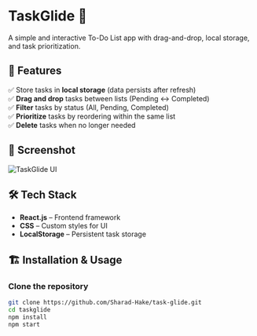 # TaskGlide 📝  
A simple and interactive To-Do List app with drag-and-drop, local storage, and task prioritization.

## 🚀 Features  
✅ Store tasks in **local storage** (data persists after refresh)  
✅ **Drag and drop** tasks between lists (Pending ↔ Completed)  
✅ **Filter** tasks by status (All, Pending, Completed)  
✅ **Prioritize** tasks by reordering within the same list  
✅ **Delete** tasks when no longer needed  

## 📸 Screenshot  
![TaskGlide UI](https://raw.githubusercontent.com/Sharad-Hake/task-glide/refs/heads/main/Task-Glide.png)  

## 🛠 Tech Stack  
- **React.js** – Frontend framework  
- **CSS** – Custom styles for UI  
- **LocalStorage** – Persistent task storage  

## 🏗 Installation & Usage  
### Clone the repository  
```bash
git clone https://github.com/Sharad-Hake/task-glide.git
cd taskglide
npm install
npm start

